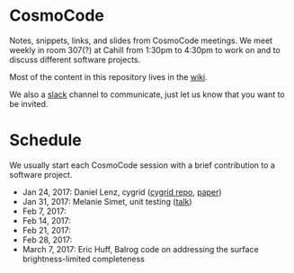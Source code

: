 # CosmoCode
Notes, snippets, links, and slides from CosmoCode meetings. We meet weekly in room 307(?) at Cahill from 1:30pm to 4:30pm to work on and to discuss different software projects.

Most of the content in this repository lives in the [wiki](https://github.com/Darksector326/CosmoCode/wiki/).

We also a [slack](https://slack.com) channel to communicate, just let us know that you want to be invited.

# Schedule

We usually start each CosmoCode session with a brief contribution to a software project.

* Jan 24, 2017: Daniel Lenz, cygrid ([cygrid repo](http://github.com/bwinkel/cygrid), [paper](http://adsabs.harvard.edu/abs/2016A%26A...591A..12W))
* Jan 31, 2017: Melanie Simet, unit testing ([talk](https://docs.google.com/presentation/d/1rbLXILC2sBo5x-OZ7_RO_EDU9Fcqr-NyPC2L0Yy3pms/edit?usp=sharing))
* Feb 7, 2017: 
* Feb 14, 2017: 
* Feb 21, 2017:
* Feb 28, 2017:
* March 7, 2017: Eric Huff, Balrog code on addressing the surface brightness-limited completeness
